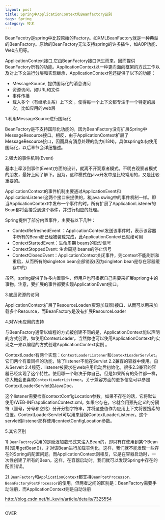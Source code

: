 ```yaml
---
layout: post
title: Spring中ApplicationContext和Beanfactory区别
tags: Spring
category: 技术
---
```


BeanFacotry是spring中比较原始的Factory。如XMLBeanFactory就是一种典型的BeanFactory。原始的BeanFactory无法支持spring的许多插件，如AOP功能、Web应用等。 

ApplicationContext接口,它由BeanFactory接口派生而来，因而提供BeanFactory所有的功能。ApplicationContext以一种更向面向框架的方式工作以及对上下文进行分层和实现继承，ApplicationContext包还提供了以下的功能： 
  
  - MessageSource, 提供国际化的消息访问  
  - 资源访问，如URL和文件  
  - 事件传播  
  - 载入多个（有继承关系）上下文 ，使得每一个上下文都专注于一个特定的层次，比如应用的web层

1\.利用MessageSource进行国际化

BeanFactory是不支持国际化功能的，因为BeanFactory没有扩展Spring中MessageResource接口。相反，由于ApplicationContext扩展了MessageResource接口，因而具有消息处理的能力(i18N)，具体spring如何使用国际化，以后章节会详细描述。 

2\.强大的事件机制(Event)

基本上牵涉到事件(Event)方面的设计，就离不开观察者模式。不明白观察者模式的朋友，最好上网了解下。因为，这种模式在java开发中是比较常用的，又是比较重要的。 

ApplicationContext的事件机制主要通过ApplicationEvent和ApplicationListener这两个接口来提供的，和java swing中的事件机制一样。即当ApplicationContext中发布一个事件的时，所有扩展了ApplicationListener的Bean都将会接受到这个事件，并进行相应的处理。 

Spring提供了部分内置事件，主要有以下几种：  

- ContextRefreshedEvent ：ApplicationContext发送该事件时，表示该容器中所有的Bean都已经被装载完成，此ApplicationContext已就绪可用 
- ContextStartedEvent：生命周期 beans的启动信号  
- ContextStoppedEvent: 生命周期 beans的停止信号  
- ContextClosedEvent：ApplicationContext关闭事件，则context不能刷新和重启，从而所有的singleton bean全部销毁(因为singleton bean是存在容器缓存中的) 

虽然，spring提供了许多内置事件，但用户也可根据自己需要来扩展spriong中的事物。注意，要扩展的事件都要实现ApplicationEvent接口。  

3\.底层资源的访问

ApplicationContext扩展了ResourceLoader(资源加载器)接口，从而可以用来加载多个Resource，而BeanFactory是没有扩展ResourceLoader 

4\.对Web应用的支持

与BeanFactory通常以编程的方式被创建不同的是，ApplicationContext能以声明的方式创建，如使用ContextLoader。当然你也可以使用ApplicationContext的实现之一来以编程的方式创建ApplicationContext实例 。 
 
ContextLoader有两个实现：`ContextLoaderListener`和`ContextLoaderServlet`。它们两个有着同样的功能，除了listener不能在Servlet 2.2兼容的容器中使用。自从Servelt 2.4规范，listener被要求在web应用启动后初始化。很多2.3兼容的容器已经实现了这个特性。使用哪一个取决于你自己，但是如果所有的条件都一样，你大概会更喜欢`ContextLoaderListener`。关于兼容方面的更多信息可以参照ContextLoaderServlet的JavaDoc。

这个listener需要检查contextConfigLocation参数。如果不存在的话，它将默认使用/WEB-INF/applicationContext.xml。如果它存在，它就会用预先定义的分隔符（逗号，分号和空格）分开分割字符串，并将这些值作为应用上下文将要搜索的位置。ContextLoaderServlet可以用来替换ContextLoaderListener。这个servlet像listener那样使用contextConfigLocation参数。

5\.其它区别  

1).`BeanFactroy`采用的是延迟加载形式来注入Bean的，即只有在使用到某个Bean时(调用getBean())，才对该Bean进行加载实例化，这样，我们就不能发现一些存在的Spring的配置问题。而ApplicationContext则相反，它是在容器启动时，一次性创建了所有的Bean。这样，在容器启动时，我们就可以发现Spring中存在的配置错误。 

2).`BeanFactory`和`ApplicationContext`都支持`BeanPostProcessor`、`BeanFactoryPostProcessor`的使用，但两者之间的区别是：BeanFactory需要手动注册，而ApplicationContext则是自动注册

http://blog.csdn.net/hi_kevin/article/details/7325554

---

OVER
